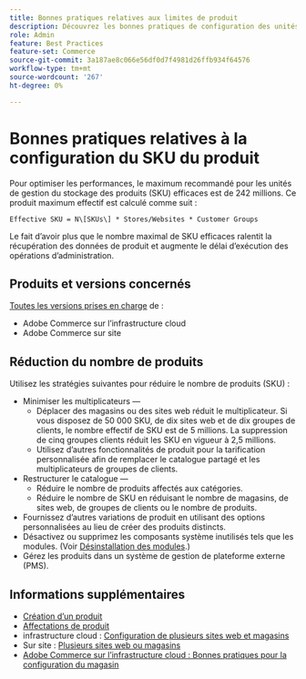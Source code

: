 ```yaml
---
title: Bonnes pratiques relatives aux limites de produit
description: Découvrez les bonnes pratiques de configuration des unités de gestion des stocks de produits (SKU) afin d’optimiser les performances du site.
role: Admin
feature: Best Practices
feature-set: Commerce
source-git-commit: 3a187ae8c066e56df0d7f4981d26ffb934f64576
workflow-type: tm+mt
source-wordcount: '267'
ht-degree: 0%

---
```



# Bonnes pratiques relatives à la configuration du SKU du produit

Pour optimiser les performances, le maximum recommandé pour les unités de gestion du stockage des produits (SKU) efficaces est de 242 millions. Ce produit maximum effectif est calculé comme suit :

```text
Effective SKU = N\[SKUs\] * Stores/Websites * Customer Groups
```

Le fait d’avoir plus que le nombre maximal de SKU efficaces ralentit la récupération des données de produit et augmente le délai d’exécution des opérations d’administration.

## Produits et versions concernés

[Toutes les versions prises en charge](../../../release/versions.md) de :

- Adobe Commerce sur l’infrastructure cloud
- Adobe Commerce sur site

## Réduction du nombre de produits

Utilisez les stratégies suivantes pour réduire le nombre de produits (SKU) :

- Minimiser les multiplicateurs —
   - Déplacer des magasins ou des sites web réduit le multiplicateur. Si vous disposez de 50 000 SKU, de dix sites web et de dix groupes de clients, le nombre effectif de SKU est de 5 millions. La suppression de cinq groupes clients réduit les SKU en vigueur à 2,5 millions.
   - Utilisez d’autres fonctionnalités de produit pour la tarification personnalisée afin de remplacer le catalogue partagé et les multiplicateurs de groupes de clients.
- Restructurer le catalogue —
   - Réduire le nombre de produits affectés aux catégories.
   - Réduire le nombre de SKU en réduisant le nombre de magasins, de sites web, de groupes de clients ou le nombre de produits.
- Fournissez d’autres variations de produit en utilisant des options personnalisées au lieu de créer des produits distincts.
- Désactivez ou supprimez les composants système inutilisés tels que les modules. (Voir  [Désinstallation des modules](../../../installation/tutorials/uninstall-modules.md).)
- Gérez les produits dans un système de gestion de plateforme externe (PMS).

## Informations supplémentaires

- [Création d’un produit](https://experienceleague.adobe.com/docs/commerce-admin/catalog/products/product-create.html)
- [Affectations de produit](https://experienceleague.adobe.com/docs/commerce-admin/catalog/categories/products-in-category/categories-product-assignments.html)
- infrastructure cloud : [Configuration de plusieurs sites web et magasins](https://devdocs.magento.com/cloud/project/project-multi-sites.html)
- Sur site : [Plusieurs sites web ou magasins](../../../configuration/multi-sites/ms-overview.md)
- [Adobe Commerce sur l’infrastructure cloud : Bonnes pratiques pour la configuration du magasin](https://devdocs.magento.com/cloud/configure/configure-best-practices.html)
